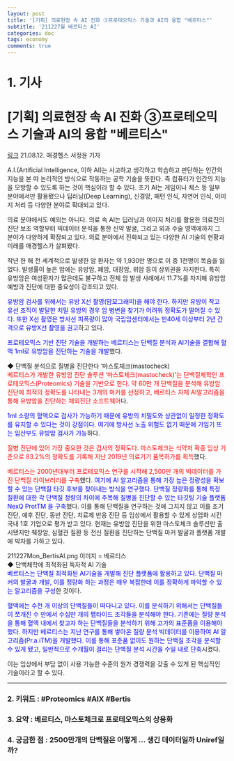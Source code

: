 ```yaml
---
layout: post
title: '[기획] 의료현장 속 AI 진화 ③프로테오믹스 기술과 AI의 융합 "베르티스"'
subtitle: '211227월 베르티스 AI'
categories: doc
tags: economy
comments: true
---
```


# 1. 기사

[기획] 의료현장 속 AI 진화 ③프로테오믹스 기술과 AI의 융합 "베르티스"
==========
[링크](http://www.mkhealth.co.kr/news/articleView.html?idxno=54369)
21.08.12. 매경헬스 서정윤 기자   

A.I.(Artificial Intelligence, 이하 AI)는 사고하고 생각하고 학습하고 판단하는 인간의 지능을 본 따 논리적인 방식으로 작동하는 공학 기술을 뜻한다. 즉 컴퓨터가 인간의 지능을 모방할 수 있도록 하는 것이 핵심이라 할 수 있다. 초기 AI는 게임이나 체스 등 일부 분야에서만 활용됐으나 딥러닝(Deep Learning), 신경망, 패턴 인식, 자연어 인식, 이미지 처리 등 다양한 분야로 확대되고 있다.   

의료 분야에서도 예외는 아니다. 의료 속 AI는 딥러닝과 이미지 처리를 활용한 의료진의 진단 보조 역할부터 빅데이터 분석을 통한 신약 발굴, 그리고 외과 수술 영역에까지 그 분야가 다양하게 확장되고 있다. 의료 분야에서 진화되고 있는 다양한 AI 기술의 현황과 미래를 매경헬스가 살펴봤다.   

작년 한 해 전 세계적으로 발생한 암 환자는 약 1,930만 명으로 이 중 1천명이 목숨을 잃었다. 발생률이 높은 암에는 유방암, 폐암, 대장암, 위암 등이 상위권을 차지한다. 특히 유방암은 여성환자가 많은데도 불구하고 전체 암 발생 사례에서 11.7%를 차지해 유방암 예방과 진단에 대한 중요성이 강조되고 있다.   

<span style="color:blue">유방암 검사를 위해서는 유방 X선 촬영(맘모그래피)을 해야 한다. 하지만 유방이 작고 유선 조직이 발달한 치밀 유방의 경우 암 병변을 찾기가 어려워 정확도가 떨어질 수 있다. 또한 X선 촬영은 방사선 피폭량이 많아 국립암센터에서는 만40세 이상부터 2년 간격으로 유방X선 촬영을 권고</span>하고 있다.   

<span style="color:blue">프로테오믹스 기반 진단 기술을 개발하는 베르티스는 단백질 분석과 AI기술을 결합해 혈액 1ml로 유방암을 진단하는 기술을 개발</span>했다.   

◆ 단백질 분석으로 질병을 진단한다 ‘마스토체크(mastocheck)   
<span style="color:red">베르티스가 개발한 유방암 진단 솔루션 ‘마스토체크(mastocheck)’는 단백질체학인 프로테오믹스(Proteomics) 기술을 기반으로 한다. 약 60만 개 단백질을 분석해 유방암 진단에 최적의 정확도를 나타내는 3개의 마커를 선정하고, 베르티스 자체 AI알고리즘을 통해 유방암을 진단하는 체외진단 소프트웨어</span>다.   

<span style="color:blue">1ml 소량의 혈액으로 검사가 가능하기 때문에 유방의 치밀도와 상관없이 일정한 정확도를 유지할 수 있다는 것이 강점이다. 여기에 방사선 노출 위험도 없기 때문에 가임기 또는 임산부도 유방암 검사가 가능</span>하다.   

<span style="color:red">질병 진단에 있어 가장 중요한 것은 검사의 정확도다. 마스토체크는 식약처 확증 임상 기준으로 83.2%의 정확도를 기록해 지난 2019년 의료기기 품목허가를 획득</span>했다.   

<span style="color:red">베르티스는 2000년대부터 프로테오믹스 연구를 시작해 2,500만 개의 빅데이터를 가진 단백질 라이브러리를 구축</span>했다. <span style="color:blue">여기에 AI 알고리즘을 통해 가장 높은 정량성을 확보할 수 있는 단백질 타깃 후보를 찾아내는 방식을 연구했다. 단백질 정량화를 통해 특정 질환에 대한 각 단백질 정량의 차이에 주목해 질병을 진단할 수 있는 타깃팅 기술 플랫폼 NexQ ProtTM 을 구축</span>했다. 이를 통해 단백질을 연구하는 것에 그치지 않고 이를 조기 진단, 예후 진단, 동반 진단, 치료제 반응 진단 등 임상에서 활용할 수 있게 상업화 시킨 국내 1호 기업으로 평가 받고 있다. 현재는 유방암 진단을 위한 마스토체크 솔루션만 출시됐지만 췌장암, 심혈관 질환 등 전신 질환을 진단하는 단백질 마커 발굴과 플랫폼 개발에 박차를 가하고 있다.   

211227Mon_BertisAI.png
이미지 = 베르티스   
◆ 단백체학에 최적화된 독자적 AI 기술   
<span style="color:blue">베르티스는 단백질 최적화된 AI기술을 개발해 진단 플랫폼에 활용하고 있다. 단백질 마커의 발굴과 개발, 이를 정량화 하는 과정은 매우 복잡한데 이를 정확하게 파악할 수 있는 알고리즘을 구성</span>한 것이다.   

<span style="color:blue">혈액에는 수천 개 이상의 단백질들이 떠다니고 있다. 이를 분석하기 위해서는 단백질들이 쪼개진 수 만에서 수십만 개의 펩타이드 조각들을 분석해야 한다. 기존에는 질량 분석을 통해 혈액 내에서 찾고자 하는 단백질들을 분석하기 위해 고가의 표준품을 이용해야 했다. 하지만 베르티스는 지난 연구를 통해 쌓아온 질량 분석 빅데이터를 이용하여 AI 알고리즘(Pr.a.iTM)을 개발했다. 이를 통해 표준품 없이도 원하는 단백질 조각을 분석할 수 있게 됐고, 일반적으로 수개월이 걸리는 단백질 분석 시간을 수일 내로 단축</span>시켰다.   

이는 임상에서 부담 없이 사용 가능한 수준의 원가 경쟁력을 갖출 수 있게 된 핵심적인 기술이라고 할 수 있다.   

* * *

### 2. 키워드 : \#Proteomics \#AIX  \#Bertis
### 3. 요약 : 베르티스, 마스토체크로 프로테오믹스의 상용화
### 4. 궁금한 점 : 2500만개의 단백질은 어떻게 ... 생긴 데이터일까 Uniref일까?